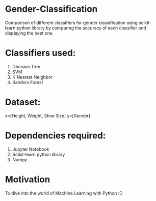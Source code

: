 # Gender-Classification
Comparison of different classifiers for gender classification using scikit-learn python library by comparing the accuracy of each classifier and displaying the best one.

# Classifiers used:
1. Decision Tree
2. SVM
3. K Nearest Neighbor
4. Random Forest

# Dataset:
x=[Height, Weight, Shoe Size]
y=[Gender]

# Dependencies required:
1. Jupyter Notebook
2. Scikit-learn python library
3. Numpy

# Motivation
To dive into the world of Machine Learning with Python :D
